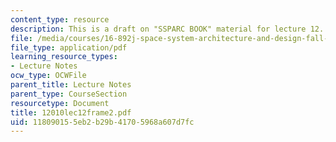 ```yaml
---
content_type: resource
description: This is a draft on "SSPARC BOOK" material for lecture 12.
file: /media/courses/16-892j-space-system-architecture-and-design-fall-2004/118090155eb2b29b41705968a607d7fc_12010lec12frame2.pdf
file_type: application/pdf
learning_resource_types:
- Lecture Notes
ocw_type: OCWFile
parent_title: Lecture Notes
parent_type: CourseSection
resourcetype: Document
title: 12010lec12frame2.pdf
uid: 11809015-5eb2-b29b-4170-5968a607d7fc
---
```


